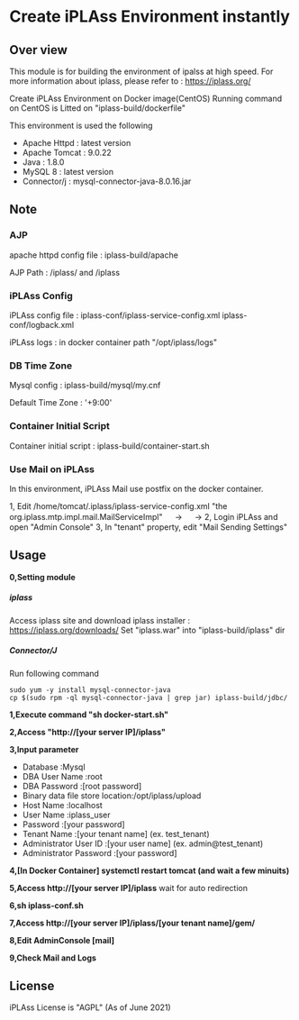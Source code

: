 # Create iPLAss Environment instantly

## Over view
This module is for building the environment of ipalss at high speed.
For more information about iplass, please refer to : https://iplass.org/

Create iPLAss Environment on Docker image(CentOS)
Running command on CentOS is Litted on "iplass-build/dockerfile"

This environment is used the following
- Apache Httpd : latest version
- Apache Tomcat : 9.0.22
- Java : 1.8.0
- MySQL 8 : latest version
- Connector/j : mysql-connector-java-8.0.16.jar

## Note

### AJP
apache httpd config file : iplass-build/apache

AJP Path : /iplass/ and /iplass

### iPLAss Config
iPLAss config file : iplass-conf/iplass-service-config.xml
                      iplass-conf/logback.xml

iPLAss logs : in docker container path "/opt/iplass/logs"

### DB Time Zone
Mysql config : iplass-build/mysql/my.cnf

Default Time Zone : '+9:00'

### Container Initial Script 
Container initial script :  iplass-build/container-start.sh

### Use Mail on iPLAss
In this environment, iPLAss Mail use postfix on the docker container.

1, Edit /home/tomcat/.iplass/iplass-service-config.xml "the org.iplass.mtp.impl.mail.MailServiceImpl"
 　<property name="mail.smtp.host" value="XXXXXXXX"/>  ->  <property name="mail.smtp.host" value="localhost"/>
　 <property name="mail.host" value="XXXXXXXX"/>  ->  <property name="mail.host" value="localhost"/>
2, Login iPLAss and open "Admin Console"
3, In "tenant" property, edit "Mail Sending Settings"  

## Usage
**0,Setting module**
##### iplass 
Access iplass site and download iplass installer : https://iplass.org/downloads/
Set "iplass.war" into "iplass-build/iplass" dir

##### Connector/J

Run following command
```
sudo yum -y install mysql-connector-java
cp $(sudo rpm -ql mysql-connector-java | grep jar) iplass-build/jdbc/ 
```

**1,Execute command "sh docker-start.sh"**

**2,Access "http://[your server IP]/iplass"**

**3,Input parameter**
- Database                       :Mysql
- DBA User Name                  :root
- DBA Password                   :[root password]
- Binary data file store location:/opt/iplass/upload
- Host Name                      :localhost
- User Name                      :iplass_user
- Password                       :[your password]
- Tenant Name                    :[your tenant name] (ex. test_tenant)
- Administrator User ID          :[your user name] (ex. admin@test_tenant)
- Administrator Password         :[your password]

**4,[In Docker Container] systemctl restart tomcat  (and wait a few minuits)**

**5,Access http://[your server IP]/iplass**
  wait for auto redirection

**6,sh iplass-conf.sh**

**7,Access http://[your server IP]/iplass/[your tenant name]/gem/**

**8,Edit AdminConsole [mail]**

**9,Check Mail and Logs**

## License

iPLAss License is "AGPL" (As of June 2021)
